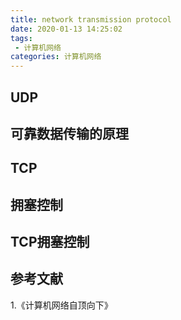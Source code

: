 ```yaml
---
title: network transmission protocol
date: 2020-01-13 14:25:02
tags:
 - 计算机网络
categories: 计算机网络
---
```


## UDP

## 可靠数据传输的原理

## TCP

## 拥塞控制

## TCP拥塞控制

## 参考文献
1.《计算机网络自顶向下》
